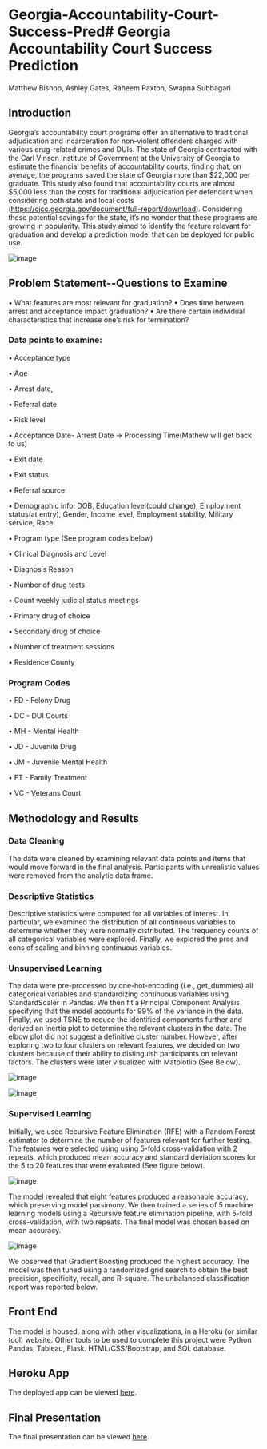 # Georgia-Accountability-Court-Success-Pred# Georgia Accountability Court Success Prediction

Matthew Bishop, Ashley Gates, Raheem Paxton, Swapna Subbagari

## Introduction

Georgia’s accountability court programs offer an alternative to traditional adjudication and incarceration for non-violent offenders charged with various drug-related crimes and DUIs. The state of Georgia contracted with the Carl Vinson Institute of Government at the University of Georgia to estimate the financial benefits of accountability courts, finding that, on average, the programs saved the state of Georgia more than $22,000 per graduate. This study also found that accountability courts are almost $5,000 less than the costs for traditional adjudication per defendant when considering both state and local costs (https://cjcc.georgia.gov/document/full-report/download).
Considering these potential savings for the state, it’s no wonder that these programs are growing in popularity. This study aimed to identify the feature relevant for graduation and develop a prediction model that can be deployed for public use. 

![image](https://user-images.githubusercontent.com/82011523/144700881-a42dcc72-82f2-4f1c-a636-b609ea6ae1b4.png)


## Problem Statement--Questions to Examine

•	What features are most relevant for graduation?
•	Does time between arrest and acceptance impact graduation?
•	Are there certain individual characteristics that increase one’s risk for termination?

### Data points to examine:

•	Acceptance type

•	Age

•	Arrest date, 

•	Referral date

•	Risk level

•	Acceptance Date- Arrest Date → Processing Time(Mathew will get back to us)

•	Exit date

•	Exit status

•	Referral source

•	Demographic info: DOB, Education level(could change), Employment status(at entry), Gender, Income level, Employment stability, Military service, Race

•	Program type (See program codes below)

•	Clinical Diagnosis and Level

•	Diagnosis Reason

•	Number of drug tests

•	Count weekly judicial status meetings 

•	Primary drug of choice

•	Secondary drug of choice

•	Number of treatment sessions

•	Residence County



### Program Codes

•	FD - Felony Drug

•	DC - DUI Courts

•	MH - Mental Health

•	JD - Juvenile Drug

•	JM - Juvenile Mental Health

•	FT - Family Treatment

•	VC - Veterans Court

## Methodology and Results

### Data Cleaning

The data were cleaned by examining relevant data points and items that would move forward in the final analysis. Participants with unrealistic values were removed from the analytic data frame. 

### Descriptive Statistics

Descriptive statistics were computed for all variables of interest.  In particular, we examined the distribution of all continuous variables to determine whether they were normally distributed.  The frequency counts of all categorical variables were explored. Finally, we explored the pros and cons of scaling and binning continuous variables. 

### Unsupervised Learning

The data were pre-processed by one-hot-encoding (i.e., get_dummies) all categorical variables and standardizing continuous variables using StandardScaler in Pandas. We then fit a Principal Component Analysis specifying that the model accounts for 99% of the variance in the data. Finally, we used TSNE to reduce the identified components further and derived an Inertia plot to determine the relevant clusters in the data. 
The elbow plot did not suggest a definitive cluster number. However, after exploring two to four clusters on relevant features, we decided on two clusters because of their ability to distinguish participants on relevant factors. The clusters were later visualized with Matplotlib (See Below). 

![image](https://user-images.githubusercontent.com/82011523/144700898-5c0a1024-ff21-48ec-9e06-f68c56e76d40.png)


![image](https://user-images.githubusercontent.com/82011523/144700915-fd42fd85-c6d3-4317-88de-22226e148c66.png)


### Supervised Learning

Initially, we used Recursive Feature Elimination (RFE) with a Random Forest estimator to determine the number of features relevant for further testing.  The features were selected using using 5-fold cross-validation with 2 repeats, which produced mean accuracy and standard deviation scores for the 5 to 20 features that were evaluated (See figure below).  

![image](https://user-images.githubusercontent.com/82011523/144700928-a54705da-1b3e-435f-b066-026149308d52.png)


The model revealed that eight features produced a reasonable accuracy, which preserving model parsimony. We then trained a series of 5 machine learning models using a Recursive feature elimination pipeline, with 5-fold cross-validation, with two repeats.  The final model was chosen based on mean accuracy. 


![image](https://user-images.githubusercontent.com/82011523/144700954-c75892f8-0166-47e4-9ab7-0d2c9232af7c.png)

We observed that Gradient Boosting produced the highest accuracy.  The model was then tuned using a randomized grid search to obtain the best precision, specificity, recall, and R-square.  The unbalanced classification report was reported below. 


## Front End

The model is housed, along with other visualizations, in a Heroku (or similar tool) website. Other tools to be used to complete this project were Python Pandas, Tableau, Flask. HTML/CSS/Bootstrap, and SQL database. 

## Heroku App

The deployed app can be viewed [here]( https://ga-court-success-prediction.herokuapp.com/).

## Final Presentation

The final presentation can be viewed [here](https://docs.google.com/presentation/d/1AE77PszJ4ofK1i53RgwURCI_WWxfZl6L0TatMaF7tqk/edit#slide=id.gfc94c3dec1_0_75).
